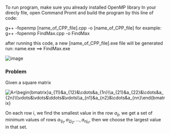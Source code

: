 To run program, make sure you already installed OpenMP library In your direcly file, open Command Promt and build the program by this line of code:

g++ -fopenmp [name_of_CPP_file].cpp -o [name_of_CPP_file]
for example: g++ -fopenmp FindMax.cpp -o FindMax

after running this code, a new [name_of_CPP_file].exe file will be generated run: name.exe
==> FindMax.exe

![image](https://github.com/abcdefya/Parallel-Finding-Maximum-in-every-Minimum-in-rows-of-Matrix/assets/148352681/16bfd07a-a1f0-4ec6-92ea-33134d7262de)

### Problem
Given a square matrix 

<img src="https://latex.codecogs.com/svg.image?&space;A=\begin{bmatrix}a_{11}&a_{12}&\cdots&a_{1n}\\a_{21}&a_{22}&\cdots&a_{2n}\\\vdots&\vdots&\ddots&\vdots\\a_{n1}&a_{n2}&\cdots&a_{nn}\end{bmatrix}" title=" A=\begin{bmatrix}a_{11}&a_{12}&\cdots&a_{1n}\\a_{21}&a_{22}&\cdots&a_{2n}\\\vdots&\vdots&\ddots&\vdots\\a_{n1}&a_{n2}&\cdots&a_{nn}\end{bmatrix}" />

On each row i, we find the smallest value in the row $a_{ij}$, we get a set of minimum values of rows ${a_{1j_{1}}, a_{2j_{2}} , ..., a_{nj_{n}}}$, then we choose the largest value in that set.
